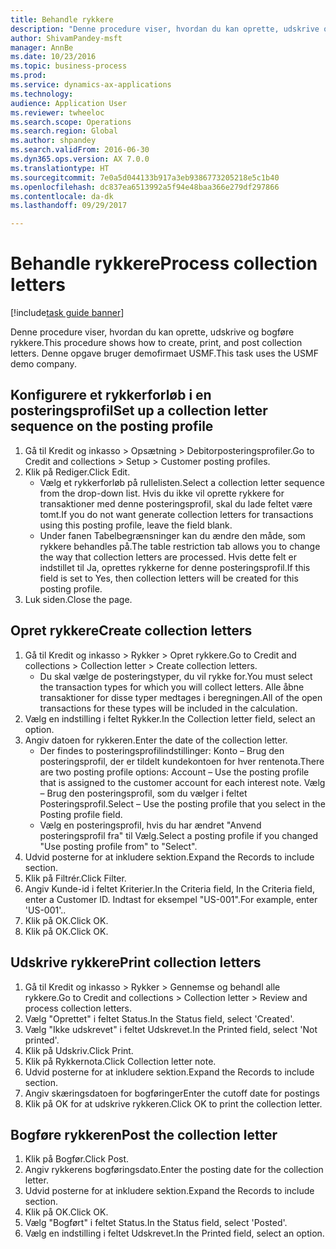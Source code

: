 ```yaml
--- 
title: Behandle rykkere
description: "Denne procedure viser, hvordan du kan oprette, udskrive og bogføre rykkere."
author: ShivamPandey-msft
manager: AnnBe
ms.date: 10/23/2016
ms.topic: business-process
ms.prod: 
ms.service: dynamics-ax-applications
ms.technology: 
audience: Application User
ms.reviewer: twheeloc
ms.search.scope: Operations
ms.search.region: Global
ms.author: shpandey
ms.search.validFrom: 2016-06-30
ms.dyn365.ops.version: AX 7.0.0
ms.translationtype: HT
ms.sourcegitcommit: 7e0a5d044133b917a3eb9386773205218e5c1b40
ms.openlocfilehash: dc837ea6513992a5f94e48baa366e279df297866
ms.contentlocale: da-dk
ms.lasthandoff: 09/29/2017

---
```

# <a name="process-collection-letters"></a><span data-ttu-id="71428-103">Behandle rykkere</span><span class="sxs-lookup"><span data-stu-id="71428-103">Process collection letters</span></span>

[!include[task guide banner](../../includes/task-guide-banner.md)]

<span data-ttu-id="71428-104">Denne procedure viser, hvordan du kan oprette, udskrive og bogføre rykkere.</span><span class="sxs-lookup"><span data-stu-id="71428-104">This procedure shows how to create, print, and post collection letters.</span></span> <span data-ttu-id="71428-105">Denne opgave bruger demofirmaet USMF.</span><span class="sxs-lookup"><span data-stu-id="71428-105">This task uses the USMF demo company.</span></span>


## <a name="set-up-a-collection-letter-sequence-on-the-posting-profile"></a><span data-ttu-id="71428-106">Konfigurere et rykkerforløb i en posteringsprofil</span><span class="sxs-lookup"><span data-stu-id="71428-106">Set up a collection letter sequence on the posting profile</span></span>
1. <span data-ttu-id="71428-107">Gå til Kredit og inkasso > Opsætning > Debitorposteringsprofiler.</span><span class="sxs-lookup"><span data-stu-id="71428-107">Go to Credit and collections > Setup > Customer posting profiles.</span></span>
2. <span data-ttu-id="71428-108">Klik på Rediger.</span><span class="sxs-lookup"><span data-stu-id="71428-108">Click Edit.</span></span>
    * <span data-ttu-id="71428-109">Vælg et rykkerforløb på rullelisten.</span><span class="sxs-lookup"><span data-stu-id="71428-109">Select a collection letter sequence from the drop-down list.</span></span> <span data-ttu-id="71428-110">Hvis du ikke vil oprette rykkere for transaktioner med denne posteringsprofil, skal du lade feltet være tomt.</span><span class="sxs-lookup"><span data-stu-id="71428-110">If you do not want generate collection letters for transactions using this posting profile, leave the field blank.</span></span>  
    * <span data-ttu-id="71428-111">Under fanen Tabelbegrænsninger kan du ændre den måde, som rykkere behandles på.</span><span class="sxs-lookup"><span data-stu-id="71428-111">The table restriction tab allows you to change the way that collection letters are processed.</span></span> <span data-ttu-id="71428-112">Hvis dette felt er indstillet til Ja, oprettes rykkerne for denne posteringsprofil.</span><span class="sxs-lookup"><span data-stu-id="71428-112">If this field is set to Yes, then collection letters will be created for this posting profile.</span></span>  
3. <span data-ttu-id="71428-113">Luk siden.</span><span class="sxs-lookup"><span data-stu-id="71428-113">Close the page.</span></span>

## <a name="create-collection-letters"></a><span data-ttu-id="71428-114">Opret rykkere</span><span class="sxs-lookup"><span data-stu-id="71428-114">Create collection letters</span></span>
1. <span data-ttu-id="71428-115">Gå til Kredit og inkasso > Rykker > Opret rykkere.</span><span class="sxs-lookup"><span data-stu-id="71428-115">Go to Credit and collections > Collection letter > Create collection letters.</span></span>
    * <span data-ttu-id="71428-116">Du skal vælge de posteringstyper, du vil rykke for.</span><span class="sxs-lookup"><span data-stu-id="71428-116">You must select the transaction types for which you will collect letters.</span></span> <span data-ttu-id="71428-117">Alle åbne transaktioner for disse typer medtages i beregningen.</span><span class="sxs-lookup"><span data-stu-id="71428-117">All of the open transactions for these types will be included in the calculation.</span></span>  
2. <span data-ttu-id="71428-118">Vælg en indstilling i feltet Rykker.</span><span class="sxs-lookup"><span data-stu-id="71428-118">In the Collection letter field, select an option.</span></span>
3. <span data-ttu-id="71428-119">Angiv datoen for rykkeren.</span><span class="sxs-lookup"><span data-stu-id="71428-119">Enter the date of the collection letter.</span></span>
    * <span data-ttu-id="71428-120">Der findes to posteringsprofilindstillinger: Konto – Brug den posteringsprofil, der er tildelt kundekontoen for hver rentenota.</span><span class="sxs-lookup"><span data-stu-id="71428-120">There are two posting profile options:   Account – Use the posting profile that is assigned to the customer account for each interest note.</span></span>   <span data-ttu-id="71428-121">Vælg – Brug den posteringsprofil, som du vælger i feltet Posteringsprofil.</span><span class="sxs-lookup"><span data-stu-id="71428-121">Select – Use the posting profile that you select in the Posting profile field.</span></span>  
    * <span data-ttu-id="71428-122">Vælg en posteringsprofil, hvis du har ændret "Anvend posteringsprofil fra" til Vælg.</span><span class="sxs-lookup"><span data-stu-id="71428-122">Select a posting profile if you changed "Use posting profile from" to "Select".</span></span>  
4. <span data-ttu-id="71428-123">Udvid posterne for at inkludere sektion.</span><span class="sxs-lookup"><span data-stu-id="71428-123">Expand the Records to include section.</span></span>
5. <span data-ttu-id="71428-124">Klik på Filtrér.</span><span class="sxs-lookup"><span data-stu-id="71428-124">Click Filter.</span></span>
6. <span data-ttu-id="71428-125">Angiv Kunde-id i feltet Kriterier.</span><span class="sxs-lookup"><span data-stu-id="71428-125">In the Criteria field, In the Criteria field, enter a Customer ID.</span></span> <span data-ttu-id="71428-126">Indtast for eksempel "US-001".</span><span class="sxs-lookup"><span data-stu-id="71428-126">For example, enter 'US-001'..</span></span>
7. <span data-ttu-id="71428-127">Klik på OK.</span><span class="sxs-lookup"><span data-stu-id="71428-127">Click OK.</span></span>
8. <span data-ttu-id="71428-128">Klik på OK.</span><span class="sxs-lookup"><span data-stu-id="71428-128">Click OK.</span></span>

## <a name="print-collection-letters"></a><span data-ttu-id="71428-129">Udskrive rykkere</span><span class="sxs-lookup"><span data-stu-id="71428-129">Print collection letters</span></span>
1. <span data-ttu-id="71428-130">Gå til Kredit og inkasso > Rykker > Gennemse og behandl alle rykkere.</span><span class="sxs-lookup"><span data-stu-id="71428-130">Go to Credit and collections > Collection letter > Review and process collection letters.</span></span>
2. <span data-ttu-id="71428-131">Vælg "Oprettet" i feltet Status.</span><span class="sxs-lookup"><span data-stu-id="71428-131">In the Status field, select 'Created'.</span></span>
3. <span data-ttu-id="71428-132">Vælg "Ikke udskrevet" i feltet Udskrevet.</span><span class="sxs-lookup"><span data-stu-id="71428-132">In the Printed field, select 'Not printed'.</span></span>
4. <span data-ttu-id="71428-133">Klik på Udskriv.</span><span class="sxs-lookup"><span data-stu-id="71428-133">Click Print.</span></span>
5. <span data-ttu-id="71428-134">Klik på Rykkernota.</span><span class="sxs-lookup"><span data-stu-id="71428-134">Click Collection letter note.</span></span>
6. <span data-ttu-id="71428-135">Udvid posterne for at inkludere sektion.</span><span class="sxs-lookup"><span data-stu-id="71428-135">Expand the Records to include section.</span></span>
7. <span data-ttu-id="71428-136">Angiv skæringsdatoen for bogføringer</span><span class="sxs-lookup"><span data-stu-id="71428-136">Enter the cutoff date for postings</span></span>
8. <span data-ttu-id="71428-137">Klik på OK for at udskrive rykkeren.</span><span class="sxs-lookup"><span data-stu-id="71428-137">Click OK to print the collection letter.</span></span>

## <a name="post-the-collection-letter"></a><span data-ttu-id="71428-138">Bogføre rykkeren</span><span class="sxs-lookup"><span data-stu-id="71428-138">Post the collection letter</span></span>
1. <span data-ttu-id="71428-139">Klik på Bogfør.</span><span class="sxs-lookup"><span data-stu-id="71428-139">Click Post.</span></span>
2. <span data-ttu-id="71428-140">Angiv rykkerens bogføringsdato.</span><span class="sxs-lookup"><span data-stu-id="71428-140">Enter the posting date for the collection letter.</span></span>
3. <span data-ttu-id="71428-141">Udvid posterne for at inkludere sektion.</span><span class="sxs-lookup"><span data-stu-id="71428-141">Expand the Records to include section.</span></span>
4. <span data-ttu-id="71428-142">Klik på OK.</span><span class="sxs-lookup"><span data-stu-id="71428-142">Click OK.</span></span>
5. <span data-ttu-id="71428-143">Vælg "Bogført" i feltet Status.</span><span class="sxs-lookup"><span data-stu-id="71428-143">In the Status field, select 'Posted'.</span></span>
6. <span data-ttu-id="71428-144">Vælg en indstilling i feltet Udskrevet.</span><span class="sxs-lookup"><span data-stu-id="71428-144">In the Printed field, select an option.</span></span>



